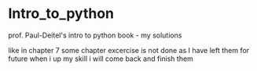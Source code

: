 # Intro_to_python
prof. Paul-Deitel's intro to python book - my solutions

like in chapter 7 some chapter excercise is not done as I have left them for future when i up my skill i will come back and finish them
